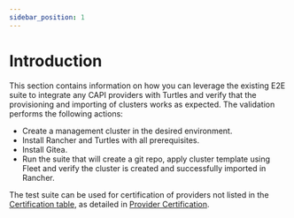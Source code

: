 ```yaml
---
sidebar_position: 1
---
```


# Introduction

This section contains information on how you can leverage the existing E2E suite to integrate any CAPI providers with Turtles and verify that the provisioning and importing of clusters works as expected. The validation performs the following actions:

- Create a management cluster in the desired environment.
- Install Rancher and Turtles with all prerequisites.
- Install Gitea.
- Run the suite that will create a git repo, apply cluster template using Fleet and verify the cluster is created and successfully imported in Rancher.

The test suite can be used for certification of providers not listed in the [Certification table](../../reference-guides/providers/certified.md), as detailed in [Provider Certification](../../tasks/provider-certification/intro.md).
